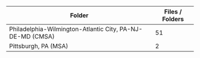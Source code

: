 | Folder                                                    |   Files / Folders |
|-----------------------------------------------------------|-------------------|
| Philadelphia-Wilmington-Atlantic City, PA-NJ-DE-MD (CMSA) |                51 |
| Pittsburgh, PA (MSA)                                      |                 2 |
